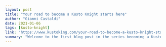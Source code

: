 ```yaml
---
layout: post
title: "Your road to become a Kusto Knight starts here"
author: "Gianni Castaldi"
date: 2021-01-06
tags: [kusto-knight]
link: "https://www.kustoking.com/your-road-to-become-a-kusto-knight-starts-here/?utm_source=rss&utm_medium=rss&utm_campaign=your-road-to-become-a-kusto-knight-starts-here"
summary: "Welcome to the first blog post in the series becoming a Kusto Knight. Besides blogging about the latest and greatest detections I also want to help you to learn and understand the basics of the Kus..."
---
```

